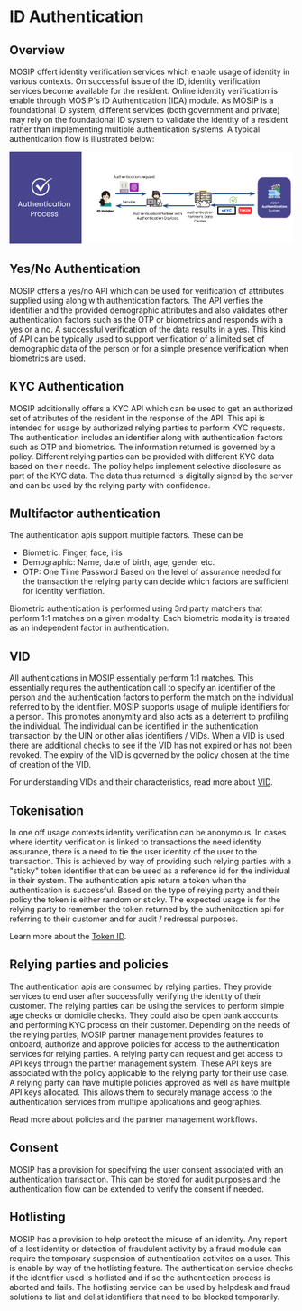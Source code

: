 # ID Authentication

## Overview
MOSIP offert identity verification services which enable usage of identity in various contexts. On successful issue of the ID, identity verification services become available for the resident. Online identity verification is enable through MOSIP's ID Authentication (IDA) module. As MOSIP is a foundational ID system, different services (both government and private) may rely on the foundational ID system to validate the identity of a resident rather than implementing multiple authentication systems.  A typical authentication flow is illustrated below:

![](_images/ida-process.png)

## Yes/No Authentication
MOSIP offers a yes/no API which can be used for verification of attributes supplied using along with authentication factors. The API verfies the identifier and the provided demographic attributes and also validates other authentication factors such as the OTP or biometrics and responds with a yes or a no. A successful verification of the data results in a yes. This kind of API can be typically used to support verification of a limited set of demographic data of the person or for a simple presence verification when biometrics are used.

## KYC Authentication
MOSIP additionally offers a KYC API which can be used to get an authorized set of attributes of the resident in the response of the API. This api is intended for usage by authorized relying parties to perform KYC requests. The authentication includes an identifier along with authentication factors such as OTP and biometrics. The information returned is governed by a policy. Different relying parties can be provided with different KYC data based on their needs. The policy helps implement selective disclosure as part of the KYC data. The data thus returned is digitally signed by the server and can be used by the relying party with confidence.  

## Multifactor authentication
The authentication apis support multiple factors. These can be
* Biometric: Finger, face, iris
* Demographic: Name, date of birth, age, gender etc.  
* OTP: One Time Password
Based on the level of assurance needed for the transaction the relying party can decide which factors are sufficient for identity verifiation.

Biometric authentication is performed using 3rd party matchers that perform 1:1 matches on a given modality. Each biometric modality is treated as an independent factor in authentication.

## VID
All authentications in MOSIP essentially perform 1:1 matches. This essentially requires the authentication call to specify an identifier of the person and the authentication factors to perform the match on the individual referred to by the identifier. MOSIP supports usage of muliple identifiers for a person. This promotes anonymity and also acts as a deterrent to profiling the individual. The individual can be identified in the authentication transaction by the UIN or other alias identifiers / VIDs. When a VID is used there are additional checks to see if the VID has not expired or has not been revoked. The expiry of the VID is governed by the policy chosen at the time of creation of the VID.

For understanding VIDs and their characteristics, read more about [VID](identifiers.md#vid).  

## Tokenisation 
In one off usage contexts identity verification can be anonymous. In cases where identity verification is linked to transactions the need identity assurance, there is a need to tie the user identity of the user to the transaction. This is achieved by way of providing such relying parties with a "sticky" token identifier that can be used as a reference id for the individual in their system. The authentication apis return a token when the authentication is successful. Based on the type of relying party and their policy the token is either random or sticky. The expected usage is for the relying party to remember the token returned by the authenitcation api for referring to their customer and for audit / redressal purposes. 

Learn more about the [Token ID](identifiers.md#token).

## Relying parties and policies
The authentication apis are consumed by relying parties. They provide services to end user after successfully verifying the identity of their customer. The relying parties can be using the services to perform simple age checks or domicile checks. They could also be open bank accounts and performing KYC process on their customer. Depending on the needs of the relying parties, MOSIP partner management provides features to onboard, authorize and approve policies for access to the authentication services for relying parties. A relying party can request and get access to API keys through the partner management system. These API keys are associated with the policy applicable to the relying party for their use case. A relying party can have multiple policies approved as well as have multiple API keys allocated. This allows them to securely manage access to the authentication services from multiple applications and geographies.

Read more about policies and the partner management workflows.

## Consent
MOSIP has a provision for specifying the user consent associated with an authentication transaction. This can be stored for audit purposes and the authentication flow can be extended to verify the consent if needed.

## Hotlisting
MOSIP has a provision to help protect the misuse of an identity. Any report of a lost identity or detection of fraudulent activity by a fraud module can require the temporary suspension of authentication activites on a user. This is enable by way of the hotlisting feature. The authentication service checks if the identifier used is hotlisted and if so the authentication process is aborted and fails. The hotlisting service can be used by helpdesk and fraud solutions to list and delist identifiers that need to be blocked temporarily.
